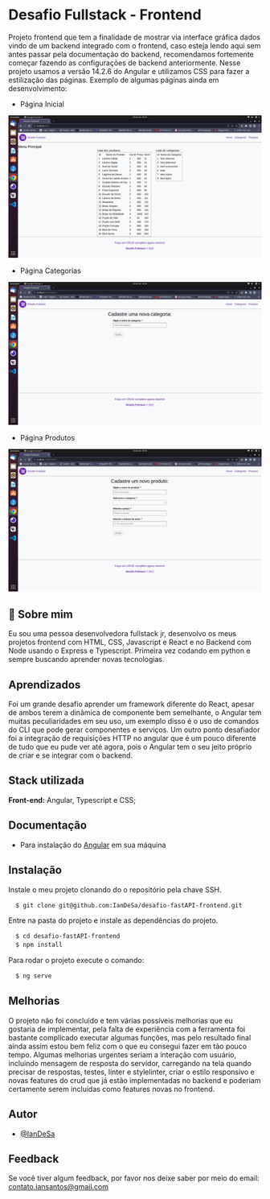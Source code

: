 # Desafio Fullstack - Frontend

Projeto frontend que tem a finalidade de mostrar via interface gráfica dados vindo de um backend integrado com o frontend, caso esteja lendo aqui sem antes passar pela documentação do backend, recomendamos fortemente começar fazendo as configurações de backend anteriormente. Nesse projeto usamos a versão 14.2.6 do Angular e utilizamos CSS para fazer a estilização das páginas. Exemplo de algumas páginas ainda em desenvolvimento:

* Página Inicial

![image](pag-home.png)

* Página Categorias

![image](pag-category.png)

* Página Produtos

![image](pag-products.png)

## 🚀 Sobre mim
Eu sou uma pessoa desenvolvedora fullstack jr, desenvolvo os meus projetos frontend com HTML, CSS, Javascript e React e no Backend com Node usando o Express e Typescript. Primeira vez codando em python e sempre buscando aprender novas tecnologias.

## Aprendizados

Foi um grande desafio aprender um framework diferente do React, apesar de ambos terem a dinâmica de componente bem semelhante, o Angular tem muitas peculiaridades em seu uso, um exemplo disso é o uso de comandos do CLI que pode gerar componentes e serviços. Um outro ponto desafiador foi a integração de requisições HTTP no angular que é um pouco diferente de tudo que eu pude ver até agora, pois o Angular tem o seu jeito próprio de criar e se integrar com o backend.


## Stack utilizada

**Front-end:** Angular, Typescript e CSS;


## Documentação
* Para instalação do [Angular](https://angular.io/start) em sua máquina

## Instalação

Instale o meu projeto clonando do o repositório pela chave SSH.

```bash
  $ git clone git@github.com:IanDeSa/desafio-fastAPI-frontend.git
```
Entre na pasta do projeto e instale as dependências do projeto.
```bash
  $ cd desafio-fastAPI-frontend
  $ npm install
```
Para rodar o projeto execute o comando:
```bash
  $ ng serve
```

## Melhorias

O projeto não foi concluído e tem várias possíveis melhorias que eu gostaria de implementar, pela falta de experiência com a ferramenta foi bastante complicado executar algumas funções, mas pelo resultado final ainda assim estou bem feliz com o que eu consegui fazer em tão pouco tempo. Algumas melhorias urgentes seriam a interação com usuário, incluindo mensagem de resposta do servidor, carregando na tela quando precisar de respostas, testes, linter e stylelinter, criar o estilo responsivo e novas features do crud que já estão implementadas no backend e poderiam certamente serem incluídas como features novas no frontend.

## Autor

- [@IanDeSa](https://github.com/IanDeSa)

## Feedback

Se você tiver algum feedback, por favor nos deixe saber por meio do email: contato.iansantos@gmail.com

